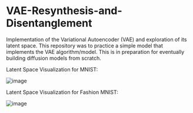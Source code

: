 # VAE-Resynthesis-and-Disentanglement
Implementation of the Variational Autoencoder (VAE) and exploration of its latent space. This repository was to practice a simple model that implements the VAE algorithm/model. This is in preparation for eventually building diffusion models from scratch. 

Latent Space Visualization for MNIST:

![image](https://github.com/nickd16/VAE-Resynthesis-and-Disentanglement/assets/108239710/77bfc4b5-36dd-42ae-97db-2d376a5686a6)

Latent Space Visualization for Fashion MNIST:

![image](https://github.com/nickd16/VAE-Resynthesis-and-Disentanglement/assets/108239710/5b78248c-6cc7-44ef-abb9-a9007100667b)


